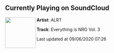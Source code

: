 ## Currently Playing on SoundCloud

[<img align="left" width="100" src="https://i1.sndcdn.com/artworks-tmzsAeNBoJGHURQh-eFzXUg-t50x50.jpg">](https://soundcloud.com/alrtmusic/everything-is-nrg-vol-3)

**Artist**: ALRT 

**Track**: Everything is NRG Vol. 3

Last updated at 09/06/2020 07:26
